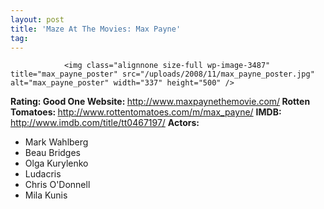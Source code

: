 ```yaml
---
layout: post
title: 'Maze At The Movies: Max Payne'
tag: 
---
```



                <img class="alignnone size-full wp-image-3487" title="max_payne_poster" src="/uploads/2008/11/max_payne_poster.jpg" alt="max_payne_poster" width="337" height="500" />
<p><strong>Rating: Good One
Website: </strong><a href="http://www.maxpaynethemovie.com/ "><a href="http://www.maxpaynethemovie.com/">http://www.maxpaynethemovie.com/</a></a><strong>
Rotten Tomatoes: </strong><a href="http://www.rottentomatoes.com/m/max_payne/"><a href="http://www.rottentomatoes.com/m/max_payne/">http://www.rottentomatoes.com/m/max_payne/</a></a>
<strong>IMDB: </strong><a href="http://www.imdb.com/title/tt0467197/"><a href="http://www.imdb.com/title/tt0467197/">http://www.imdb.com/title/tt0467197/</a></a>
<strong>Actors:</strong></p>
<ul>
    <li>Mark Wahlberg</li>
    <li>Beau Bridges</li>
    <li>Olga Kurylenko</li>
    <li>Ludacris</li>
    <li>Chris O'Donnell</li>
    <li>Mila Kunis</li>
</ul>
            
